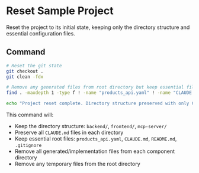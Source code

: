 # Reset Sample Project

Reset the project to its initial state, keeping only the directory structure and essential configuration files.

## Command

```bash
# Reset the git state
git checkout .
git clean -fdx

# Remove any generated files from root directory but keep essential files
find . -maxdepth 1 -type f ! -name "products_api.yaml" ! -name "CLAUDE.md" ! -name "README.md" ! -name ".gitignore" -delete

echo "Project reset complete. Directory structure preserved with only CLAUDE.md files and essential root files."
```

This command will:
- Keep the directory structure: `backend/`, `frontend/`, `mcp-server/`
- Preserve all `CLAUDE.md` files in each directory
- Keep essential root files: `products_api.yaml`, `CLAUDE.md`, `README.md`, `.gitignore`
- Remove all generated/implementation files from each component directory
- Remove any temporary files from the root directory
